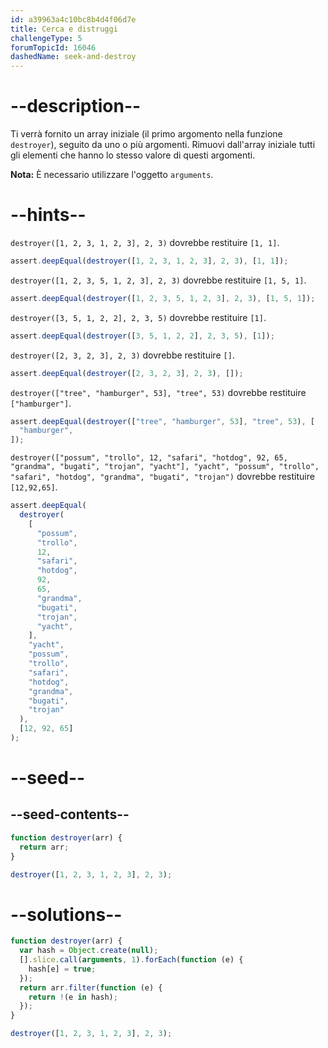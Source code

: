 ```yaml
---
id: a39963a4c10bc8b4d4f06d7e
title: Cerca e distruggi
challengeType: 5
forumTopicId: 16046
dashedName: seek-and-destroy
---
```


# --description--

Ti verrà fornito un array iniziale (il primo argomento nella funzione `destroyer`), seguito da uno o più argomenti. Rimuovi dall'array iniziale tutti gli elementi che hanno lo stesso valore di questi argomenti.

**Nota:** È necessario utilizzare l'oggetto `arguments`.

# --hints--

`destroyer([1, 2, 3, 1, 2, 3], 2, 3)` dovrebbe restituire `[1, 1]`.

```js
assert.deepEqual(destroyer([1, 2, 3, 1, 2, 3], 2, 3), [1, 1]);
```

`destroyer([1, 2, 3, 5, 1, 2, 3], 2, 3)` dovrebbe restituire `[1, 5, 1]`.

```js
assert.deepEqual(destroyer([1, 2, 3, 5, 1, 2, 3], 2, 3), [1, 5, 1]);
```

`destroyer([3, 5, 1, 2, 2], 2, 3, 5)` dovrebbe restituire `[1]`.

```js
assert.deepEqual(destroyer([3, 5, 1, 2, 2], 2, 3, 5), [1]);
```

`destroyer([2, 3, 2, 3], 2, 3)` dovrebbe restituire `[]`.

```js
assert.deepEqual(destroyer([2, 3, 2, 3], 2, 3), []);
```

`destroyer(["tree", "hamburger", 53], "tree", 53)` dovrebbe restituire `["hamburger"]`.

```js
assert.deepEqual(destroyer(["tree", "hamburger", 53], "tree", 53), [
  "hamburger",
]);
```

`destroyer(["possum", "trollo", 12, "safari", "hotdog", 92, 65, "grandma", "bugati", "trojan", "yacht"], "yacht", "possum", "trollo", "safari", "hotdog", "grandma", "bugati", "trojan")` dovrebbe restituire `[12,92,65]`.

```js
assert.deepEqual(
  destroyer(
    [
      "possum",
      "trollo",
      12,
      "safari",
      "hotdog",
      92,
      65,
      "grandma",
      "bugati",
      "trojan",
      "yacht",
    ],
    "yacht",
    "possum",
    "trollo",
    "safari",
    "hotdog",
    "grandma",
    "bugati",
    "trojan"
  ),
  [12, 92, 65]
);
```

# --seed--

## --seed-contents--

```js
function destroyer(arr) {
  return arr;
}

destroyer([1, 2, 3, 1, 2, 3], 2, 3);
```

# --solutions--

```js
function destroyer(arr) {
  var hash = Object.create(null);
  [].slice.call(arguments, 1).forEach(function (e) {
    hash[e] = true;
  });
  return arr.filter(function (e) {
    return !(e in hash);
  });
}

destroyer([1, 2, 3, 1, 2, 3], 2, 3);
```
